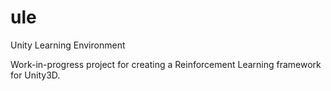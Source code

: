 # ule
Unity Learning Environment

Work-in-progress project for creating a Reinforcement Learning framework
for Unity3D.